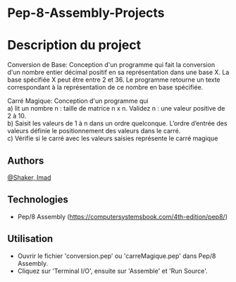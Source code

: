 # Pep-8-Assembly-Projects

# Description du project

Conversion de Base: Conception d'un programme qui fait la conversion d'un nombre
entier décimal positif en sa représentation dans une base X. La base spécifiée X peut être entre 2
et 36. Le programme retourne un texte correspondant à la représentation de ce nombre en
base spécifiée.  
  
Carré Magique: Conception d'un programme qui  
a) lit un nombre n : taille de matrice n x n. Validez n : une valeur positive de 2 à
10.  
b) Saisit les valeurs de 1 à n dans un ordre quelconque. L’ordre d’entrée des valeurs définie
le positionnement des valeurs dans le carré.  
c) Vérifie si le carré avec les valeurs saisies représente le carré magique



## Authors
[@Shaker, Imad](https://gitlab.info.uqam.ca/bouarfa.imad)

## Technologies
* Pep/8 Assembly (https://computersystemsbook.com/4th-edition/pep8/)

## Utilisation
* Ouvrir le fichier 'conversion.pep' ou 'carreMagique.pep' dans Pep/8 Assembly.
* Cliquez sur 'Terminal I/O', ensuite sur 'Assemble' et 'Run Source'.

